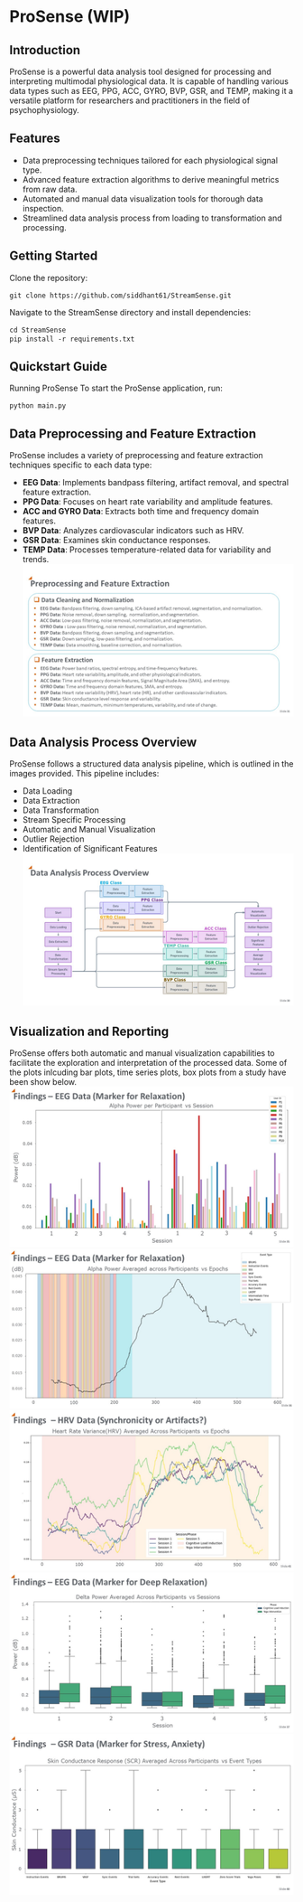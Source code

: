 # ProSense (WIP)

## Introduction
ProSense is a powerful data analysis tool designed for processing and interpreting multimodal physiological data. It is capable of handling various data types such as EEG, PPG, ACC, GYRO, BVP, GSR, and TEMP, making it a versatile platform for researchers and practitioners in the field of psychophysiology.

## Features

- Data preprocessing techniques tailored for each physiological signal type.
- Advanced feature extraction algorithms to derive meaningful metrics from raw data.
- Automated and manual data visualization tools for thorough data inspection.
- Streamlined data analysis process from loading to transformation and processing.

## Getting Started
Clone the repository:
```
git clone https://github.com/siddhant61/StreamSense.git
```
Navigate to the StreamSense directory and install dependencies:
```
cd StreamSense
pip install -r requirements.txt
```
## Quickstart Guide
Running ProSense
To start the ProSense application, run:
```
python main.py
```

## Data Preprocessing and Feature Extraction

ProSense includes a variety of preprocessing and feature extraction techniques specific to each data type:

- **EEG Data**: Implements bandpass filtering, artifact removal, and spectral feature extraction.
- **PPG Data**: Focuses on heart rate variability and amplitude features.
- **ACC and GYRO Data**: Extracts both time and frequency domain features.
- **BVP Data**: Analyzes cardiovascular indicators such as HRV.
- **GSR Data**: Examines skin conductance responses.
- **TEMP Data**: Processes temperature-related data for variability and trends.
  ![Features](https://github.com/siddhant61/ProSense/blob/master/images/Slide31.JPG)

## Data Analysis Process Overview

ProSense follows a structured data analysis pipeline, which is outlined in the images provided. This pipeline includes:

- Data Loading
- Data Extraction
- Data Transformation
- Stream Specific Processing
- Automatic and Manual Visualization
- Outlier Rejection
- Identification of Significant Features
  ![System Architecture](https://github.com/siddhant61/ProSense/blob/master/images/Slide30.JPG)

## Visualization and Reporting

ProSense offers both automatic and manual visualization capabilities to facilitate the exploration and interpretation of the processed data.
Some of the plots inlcuding bar plots, time series plots, box plots from a study have been show below.
![Bar Plot](https://github.com/siddhant61/ProSense/blob/master/images/Slide35.JPG)
![Line Plot](https://github.com/siddhant61/ProSense/blob/master/images/Slide36.JPG)
![Line Plot Grouped](https://github.com/siddhant61/ProSense/blob/master/images/Slide41.JPG)
![Box Plot Phased](https://github.com/siddhant61/ProSense/blob/master/images/Slide37.JPG)
![Box Plot Events](https://github.com/siddhant61/ProSense/blob/master/images/Slide40.JPG)
